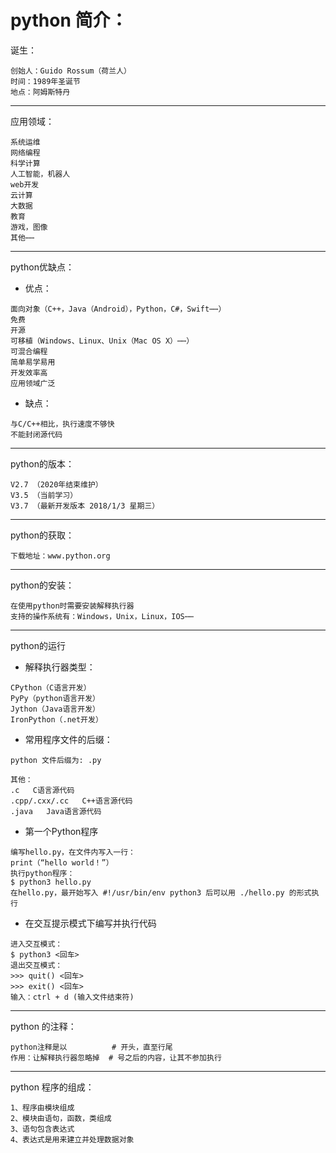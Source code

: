 # python 简介：

诞生：
```
创始人：Guido Rossum（荷兰人）
时间：1989年圣诞节
地点：阿姆斯特丹
```
---

应用领域：
```
系统运维
网络编程
科学计算
人工智能，机器人
web开发
云计算
大数据
教育
游戏，图像
其他⋯⋯
```
---

python优缺点：
- 优点：
```
面向对象（C++，Java（Android），Python，C#，Swift⋯⋯）
免费
开源
可移植（Windows、Linux、Unix（Mac OS X）⋯⋯）
可混合编程
简单易学易用
开发效率高
应用领域广泛
```

- 缺点：
```
与C/C++相比，执行速度不够快
不能封闭源代码
```
---

python的版本：
```
V2.7 （2020年结束维护）
V3.5 （当前学习）
V3.7 （最新开发版本 2018/1/3 星期三）
```
---

python的获取：
```
下载地址：www.python.org
```
---

python的安装：
```
在使用python时需要安装解释执行器
支持的操作系统有：Windows，Unix，Linux，IOS⋯⋯
```
---

python的运行
- 解释执行器类型：
```
CPython（C语言开发）
PyPy（python语言开发）
Jython（Java语言开发）
IronPython（.net开发）
```

- 常用程序文件的后缀：
```
python 文件后缀为: .py

其他：
.c   C语言源代码
.cpp/.cxx/.cc   C++语言源代码
.java   Java语言源代码
```

- 第一个Python程序
```
编写hello.py，在文件内写入一行：
print（“hello world！”）
执行python程序：
$ python3 hello.py
在hello.py，最开始写入 #!/usr/bin/env python3 后可以用 ./hello.py 的形式执行
```

- 在交互提示模式下编写并执行代码
```
进入交互模式：
$ python3 <回车>
退出交互模式：
>>> quit() <回车>
>>> exit() <回车>
输入：ctrl + d (输入文件结束符)
```
---

python 的注释：
```
python注释是以          # 开头，直至行尾
作用：让解释执行器忽略掉  # 号之后的内容，让其不参加执行
```
---

python 程序的组成：
```
1、程序由模块组成
2、模块由语句，函数，类组成
3、语句包含表达式
4、表达式是用来建立并处理数据对象
```
